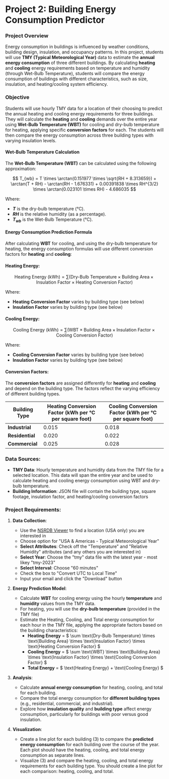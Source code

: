 # **Project 2: Building Energy Consumption Predictor**

### **Project Overview**
Energy consumption in buildings is influenced by weather conditions, building design, insulation, and occupancy patterns. In this project, students will use **TMY (Typical Meteorological Year)** data to estimate the **annual energy consumption** of three different buildings. By calculating **heating** and **cooling** energy requirements based on temperature and humidity (through Wet-Bulb Temperature), students will compare the energy consumption of buildings with different characteristics, such as size, insulation, and heating/cooling system efficiency.

### **Objective**
Students will use hourly TMY data for a location of their choosing to predict the annual heating and cooling energy requirements for three buildings. They will calculate the **heating** and **cooling** demands over the entire year using **Wet-Bulb Temperature (WBT)** for cooling and dry-bulb temperature for heating, applying specific **conversion factors** for each. The students will then compare the energy consumption across three building types with varying insulation levels.

#### **Wet-Bulb Temperature Calculation**
The **Wet-Bulb Temperature (WBT)** can be calculated using the following approximation:

$$
T_{wb} = T \times \arctan(0.151977 \times \sqrt{RH + 8.313659}) + \arctan(T + RH) - \arctan(RH - 1.676331) + 0.00391838 \times RH^{3/2} \times \arctan(0.023101 \times RH) - 4.686035
$$

Where:
- **$T$** is the dry-bulb temperature (°C).
- **$RH$** is the relative humidity (as a percentage).
- **$T_{wb}$** is the Wet-Bulb Temperature (°C).

#### **Energy Consumption Prediction Formula**
After calculating **WBT** for cooling, and using the dry-bulb temperature for heating, the energy consumption formulas will use different conversion factors for **heating** and **cooling**:

#### **Heating Energy**:
$$
\text{Heating Energy (kWh)} = \sum \left(\text{Dry-Bulb Temperature} \times \text{Building Area} \times \text{Insulation Factor} \times \text{Heating Conversion Factor}\right)
$$

Where:
- **Heating Conversion Factor** varies by building type (see below)
- **Insulation Factor** varies by building type (see below)
  
#### **Cooling Energy**:
$$
\text{Cooling Energy (kWh)} = \sum \left(\text{WBT} \times \text{Building Area} \times \text{Insulation Factor} \times \text{Cooling Conversion Factor}\right)
$$

Where:
- **Cooling Conversion Factor** varies by building type (see below)
- **Insulation Factor** varies by building type (see below)

#### **Conversion Factors**:
The **conversion factors** are assigned differently for **heating** and **cooling** and depend on the building type. The factors reflect the varying efficiency of different building types.

| Building Type   | Heating Conversion Factor (kWh per °C per square foot) | Cooling Conversion Factor (kWh per °C per square foot) |
|-----------------|--------------------------------------------------------|-------------------------------------------------------|
| **Industrial**   | 0.015                                                  | 0.018                                                 |
| **Residential**  | 0.020                                                  | 0.022                                                 |
| **Commercial**   | 0.025                                                  | 0.028                                                 |

### **Data Sources**:
- **TMY Data**: Hourly temperature and humidity data from the TMY file for a selected location. This data will span the entire year and be used to calculate heating and cooling energy consumption using WBT and dry-bulb temperature.
- **Building Information**: JSON file will contain the building type, square footage, insulation factor, and heating/cooling conversion factors

### **Project Requirements**:
1. **Data Collection**:
   - Use the [NSRDB Viewer](https://nsrdb.nrel.gov/data-viewer) to find a location (USA only) you are interested in
   - Choose option for "USA & Americas - Typical Meteorological Year"
   - **Select Attributes**: Check off the "Temperature" and "Relative Humidity" attributes (and any others you are interested in)
   - **Select Year**: Choose the "tmy" data file with the latest year - most likey "tmy-2023"
   - **Select Interval**: Choose "60 minutes"
   - Check the box to "Convert UTC to Local Time"
   - Input your email and click the "Download" button
  
2. **Energy Prediction Model**:
   - Calculate **WBT** for cooling energy using the hourly **temperature** and **humidity** values from the TMY data.
   - For heating, you will use the **dry-bulb temperature** (provided in the TMY file)
   - Estimate the Heating, Cooling, and Total energy consumption for each hour in the TMY file, applying the appropriate factors based on the building characteristics:
     - **Heating Energy** = $ \sum \text{Dry-Bulb Temperature} \times \text{Building Area} \times \text{Insulation Factor} \times \text{Heating Conversion Factor} $
     - **Cooling Energy** = $ \sum \text{WBT} \times \text{Building Area} \times \text{Insulation Factor} \times \text{Cooling Conversion Factor} $
     - **Total Energy** = $ \text{Heating Energy} + \text{Cooling Energy} $

3. **Analysis**:
   - Calculate **annual energy consumption** for heating, cooling, and total for each building.
   - Compare the total energy consumption for **different building types** (e.g., residential, commercial, and industrial).
   - Explore how **insulation quality** and **building type** affect energy consumption, particularly for buildings with poor versus good insulation.

4. **Visualization**:
   - Create a line plot for each building (3) to compare the **predicted energy consumption** for each building over the course of the year. Each plot should have the heating, cooling, and total energy consumption as separate lines. 
   - Visualize (3) and compare the heating, cooling, and total energy requirements for each building type. You should create a line plot for each comparison: heating, cooling, and total.
